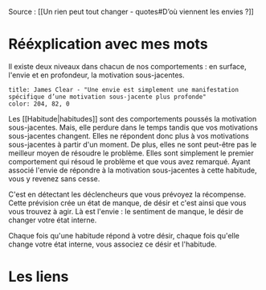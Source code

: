 Source : [[Un rien peut tout changer - quotes#D’où viennent les envies ?]]
# Rééxplication avec mes mots
Il existe deux niveaux dans chacun de nos comportements : en surface, l'envie et en profondeur, la motivation sous-jacentes.
```ad-quote
title: James Clear - "Une envie est simplement une manifestation spécifique d’une motivation sous-jacente plus profonde"
color: 204, 82, 0
```
Les [[Habitude|habitudes]] sont des comportements poussés la motivation sous-jacentes. Mais, elle perdure dans le temps tandis que vos motivations sous-jacentes changent. Elles ne répondent donc plus à vos motivations sous-jacentes à partir d'un moment. De plus, elles ne sont peut-être pas le meilleur moyen de résoudre le problème. Elles sont simplement le premier comportement qui résoud le problème et que vous avez remarqué. Ayant associé l'envie de répondre à la motivation sous-jacentes à cette habitude, vous y revenez sans cesse.

C'est en détectant les déclencheurs que vous prévoyez la récompense. Cette prévision crée un état de manque, de désir et c'est ainsi que vous vous trouvez à agir. Là est l'envie : le sentiment de manque, le désir de changer votre état interne. 

Chaque fois qu'une habitude répond à votre désir, chaque fois qu'elle change votre état interne, vous associez ce désir et l'habitude.
# Les liens
